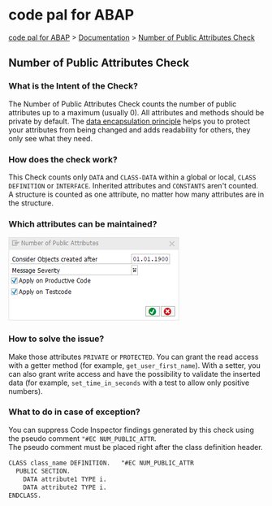 # code pal for ABAP

[code pal for ABAP](../../README.md) > [Documentation](../check_documentation.md) > [Number of Public Attributes Check](number-public-attributes.md)

## Number of Public Attributes Check

### What is the Intent of the Check?

The Number of Public Attributes Check counts the number of public attributes up to a maximum (usually 0). All attributes and methods should be private by default. The [data encapsulation principle](https://en.wikipedia.org/wiki/Encapsulation_(computer_programming)) helps you to protect your attributes from being changed and adds readability for others, they only see what they need.

### How does the check work?

This Check counts only `DATA` and `CLASS-DATA` within a global or local, `CLASS DEFINITION` or `INTERFACE`. Inherited attributes and `CONSTANTS` aren't counted. A structure is counted as one attribute, no matter how many attributes are in the structure.

### Which attributes can be maintained?

![Attributes](./imgs/number_of_public_attributes.png)

### How to solve the issue?

Make those attributes `PRIVATE` or `PROTECTED`. You can grant the read access with a getter method (for example, `get_user_first_name`). With a setter, you can also grant write access and have the possibility to validate the inserted data (for example, `set_time_in_seconds` with a test to allow only positive numbers).

### What to do in case of exception?

You can suppress Code Inspector findings generated by this check using the pseudo comment `"#EC NUM_PUBLIC_ATTR`.  
The pseudo comment must be placed right after the class definition header.

```abap
CLASS class_name DEFINITION.   "#EC NUM_PUBLIC_ATTR
  PUBLIC SECTION.
    DATA attribute1 TYPE i.
    DATA attribute2 TYPE i.
ENDCLASS.
```

